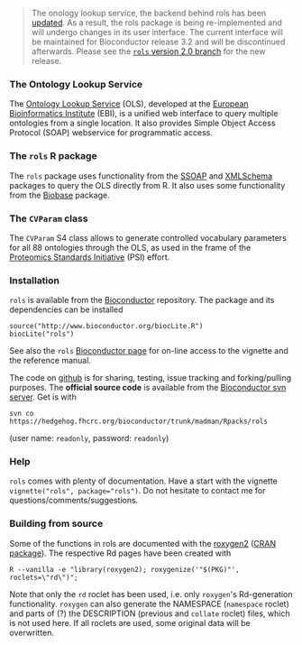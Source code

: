 
> The onology lookup service, the backend behind rols has been
> [updated](http://www.ebi.ac.uk/ols/beta/roadmap.html). As a result,
> the rols package is being re-implemented and will undergo changes in
> its user interface. The current interface will be maintained for
> Bioconductor release 3.2 and will be discontinued afterwards. Please
> see the
> [`rols` version 2.0 branch](https://github.com/lgatto/rols/tree/v2.0)
> for the new release.

### The Ontology Lookup Service 

The [Ontology Lookup Service](http://www.ebi.ac.uk/ontology-lookup/) (OLS), developed at the [European Bioinformatics Institute](http://www.ebi.ac.uk/) (EBI), is a unified web interface to query multiple ontologies from a single location. It also provides Simple Object Access Protocol (SOAP) webservice for programmatic access.

### The `rols` R package

The `rols` package uses functionality from the [SSOAP](http://www.omegahat.org/SSOAP/) and [XMLSchema](http://www.omegahat.org/XMLSchema/) packages to query the OLS directly from R. It also uses some functionality from the [Biobase](http://bioconductor.org/packages/release/bioc/html/Biobase.html) package.

### The `CVParam` class

The `CVParam` S4 class allows to generate controlled vocabulary parameters for all 88 ontologies through the OLS, as used in the frame of the [Proteomics Standards Initiative](http://www.psidev.info/) (PSI) effort. 

### Installation 
`rols` is available from the [Bioconductor](http://www.bioconductor.org) repository. The package and its dependencies can be installed 
```
source("http://www.bioconductor.org/biocLite.R")
biocLite("rols")
```
See also the `rols` [Bioconductor page](http://bioconductor.org/packages/2.11/bioc/html/rols.html) for on-line access to the vignette and the reference manual.

The code on [github](https://github.com/lgatto/rols) is for sharing, testing, issue tracking and forking/pulling purposes. The **official source code** is available from the [Bioconductor svn server](https://hedgehog.fhcrc.org/bioconductor/trunk/madman/Rpacks/). Get is with 
```
svn co https://hedgehog.fhcrc.org/bioconductor/trunk/madman/Rpacks/rols
```
(user name: `readonly`, password: `readonly`)

 
### Help
`rols` comes with plenty of documentation. Have a start with the vignette ``vignette("rols", package="rols")``. Do not hesitate to contact me for questions/comments/suggestions.


### Building from source

Some of the functions in rols are documented with the [roxygen2](https://github.com/klutometis/roxygen)
([CRAN package](http://cran.r-project.org/web/packages/roxygen2/index.html)). 
The respective Rd pages have been created with
```
R --vanilla -e "library(roxygen2); roxygenize('"$(PKG)"', roclets=\"rd\")";
```

Note that only the `rd` roclet has been used, i.e. only `roxygen`'s Rd-generation 
functionality. `roxygen` can also generate the NAMESPACE (`namespace` roclet) and 
parts of (?) the DESCRIPTION (previous and `collate` roclet) files, which is not used here. 
If all roclets are used, some original data will be overwritten.
